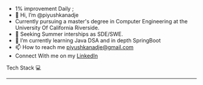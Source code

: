 - 1% improvement Daily ;
- 👋 Hi, I’m @piyushkanadje
- Currently pursuing a master's degree in Computer Engineering at the University Of California Riverside.
- 👀 Seeking Summer interships as SDE/SWE.
- 🌱 I’m currently learning Java DSA and in depth SpringBoot 
- 📫 How to reach me piyushkanadje@gmail.com
- Connect With me on my [LinkedIn](https://www.linkedin.com/in/piyush-kanadje/)


Tech Stack 💻
<hr/>


<!---
piyushkanadje/piyushkanadje is a ✨ special ✨ repository because its `README.md` (this file) appears on your GitHub profile.
You can click the Preview link to take a look at your changes.
--->
